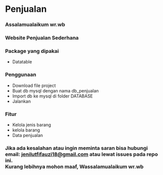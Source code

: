 # Penjualan
### Assalamualaikum wr.wb
### Website Penjualan Sederhana

### Package yang dipakai
- Datatable

### Penggunaan
- Download file project
- Buat db mysql dengan nama db_penjualan
- Import db ke mysql di folder DATABASE
- Jalankan


### Fitur
- Kelola jenis barang
- kelola barang
- Data penjualan

### Jika ada kesalahan atau ingin meminta saran bisa hubungi email: jenilutfifauzi18@gmail.com atau lewat issues pada repo ini.<br>Kurang lebihnya mohon maaf, Wassalamualaikum wr.wb
